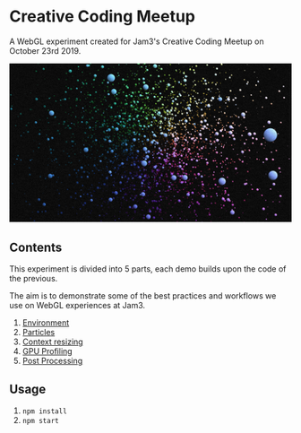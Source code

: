 # Creative Coding Meetup

A WebGL experiment created for Jam3's Creative Coding Meetup on October 23rd 2019.

![alt text](screenshot.jpg 'WebGL experiment')

## Contents

This experiment is divided into 5 parts, each demo builds upon the code of the previous.

The aim is to demonstrate some of the best practices and workflows we use on WebGL experiences at Jam3.

1. [Environment](src/js/1-environment)
2. [Particles](src/js/2-particles)
3. [Context resizing](src/js/3-context-resizing)
4. [GPU Profiling](src/js/4-gpu-profiling)
5. [Post Processing](src/js/5-post-processing)

## Usage

1. `npm install`
2. `npm start`
